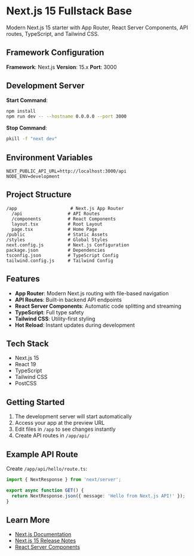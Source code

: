 # Next.js 15 Fullstack Base

Modern Next.js 15 starter with App Router, React Server Components, API routes, TypeScript, and Tailwind CSS.

## Framework Configuration

**Framework**: Next.js
**Version**: 15.x
**Port**: 3000

## Development Server

**Start Command**:
```bash
npm install
npm run dev -- --hostname 0.0.0.0 --port 3000
```

**Stop Command**:
```bash
pkill -f "next dev"
```

## Environment Variables

```env
NEXT_PUBLIC_API_URL=http://localhost:3000/api
NODE_ENV=development
```

## Project Structure

```
/app                    # Next.js App Router
  /api                 # API Routes
  /components          # React Components
  layout.tsx           # Root Layout
  page.tsx             # Home Page
/public                # Static Assets
/styles                # Global Styles
next.config.js         # Next.js Configuration
package.json           # Dependencies
tsconfig.json          # TypeScript Config
tailwind.config.js     # Tailwind Config
```

## Features

- **App Router**: Modern Next.js routing with file-based navigation
- **API Routes**: Built-in backend API endpoints
- **React Server Components**: Automatic code splitting and streaming
- **TypeScript**: Full type safety
- **Tailwind CSS**: Utility-first styling
- **Hot Reload**: Instant updates during development

## Tech Stack

- Next.js 15
- React 19
- TypeScript
- Tailwind CSS
- PostCSS

## Getting Started

1. The development server will start automatically
2. Access your app at the preview URL
3. Edit files in `/app` to see changes instantly
4. Create API routes in `/app/api/`

## Example API Route

Create `/app/api/hello/route.ts`:

```typescript
import { NextResponse } from 'next/server';

export async function GET() {
  return NextResponse.json({ message: 'Hello from Next.js API!' });
}
```

## Learn More

- [Next.js Documentation](https://nextjs.org/docs)
- [Next.js 15 Release Notes](https://nextjs.org/blog/next-15)
- [React Server Components](https://nextjs.org/docs/app/building-your-application/rendering/server-components)
